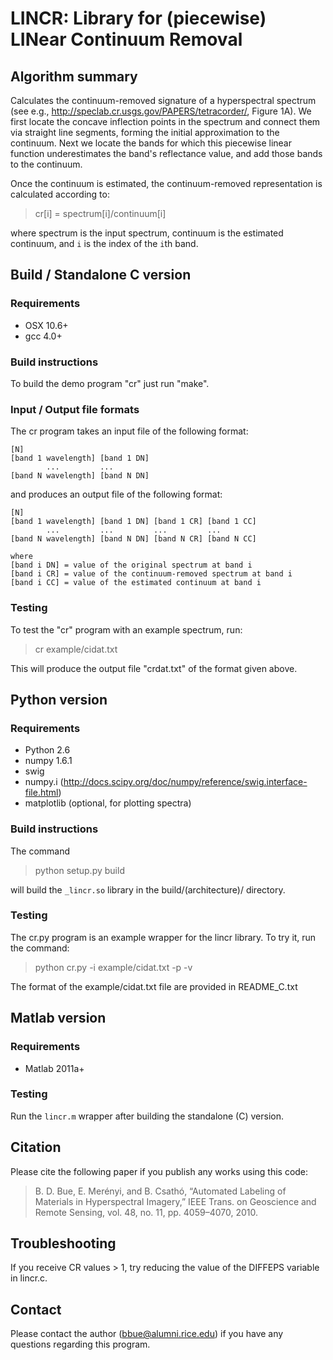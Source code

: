 # LINCR: Library for (piecewise) LINear Continuum Removal 


## Algorithm summary 

Calculates the continuum-removed signature of a hyperspectral spectrum (see e.g., http://speclab.cr.usgs.gov/PAPERS/tetracorder/, Figure 1A). We
first locate the concave inflection points in the spectrum and connect
them via straight line segments, forming the initial approximation to
the continuum. Next we locate the bands for which this piecewise
linear function underestimates the band's reflectance value, and add
those bands to the continuum.

Once the continuum is estimated, the continuum-removed representation
is calculated according to:

> cr[i] = spectrum[i]/continuum[i]

where spectrum is the input spectrum, continuum is the estimated
continuum, and `i` is the index of the `i`th band.


## Build / Standalone C version

### Requirements
- OSX 10.6+
- gcc 4.0+

### Build instructions

To build the demo program "cr" just run "make". 



### Input / Output file formats

The cr program takes an input file of the following format:
```
[N]
[band 1 wavelength] [band 1 DN]
      	...	    	...
[band N wavelength] [band N DN]
```
and produces an output file of the following format:

```
[N]
[band 1 wavelength] [band 1 DN] [band 1 CR] [band 1 CC]
      	...	    	... 	    ...	    	...
[band N wavelength] [band N DN] [band N CR] [band N CC]

where 
[band i DN] = value of the original spectrum at band i 
[band i CR] = value of the continuum-removed spectrum at band i
[band i CC] = value of the estimated continuum at band i
```

### Testing

To test the "cr" program with an example spectrum, run:

>   cr example/cidat.txt

This will produce the output file "crdat.txt" of the format given above. 


## Python version 

### Requirements
- Python 2.6
- numpy 1.6.1
- swig
- numpy.i (http://docs.scipy.org/doc/numpy/reference/swig.interface-file.html)
- matplotlib (optional, for plotting spectra)

### Build instructions 

The command

>    python setup.py build

will build the `_lincr.so` library in the build/(architecture)/
directory. 

### Testing 

The cr.py program is an example wrapper for the lincr library. To try
it, run the command:

>    python cr.py -i example/cidat.txt -p -v

The format of the example/cidat.txt file are provided in README_C.txt

## Matlab version 

### Requirements
- Matlab 2011a+


### Testing 

Run the `lincr.m` wrapper after building the standalone (C) version.

## Citation 

Please cite the following paper if you publish any works using this
code:

> B. D. Bue, E. Merényi, and B. Csathó, “Automated Labeling of Materials
in Hyperspectral Imagery,” IEEE Trans. on Geoscience and Remote
Sensing, vol. 48, no. 11, pp. 4059–4070, 2010.

## Troubleshooting 

If you receive CR values > 1, try reducing the value of the DIFFEPS
variable in lincr.c.

## Contact 

Please contact the author (bbue@alumni.rice.edu) if you have any questions
regarding this program.

